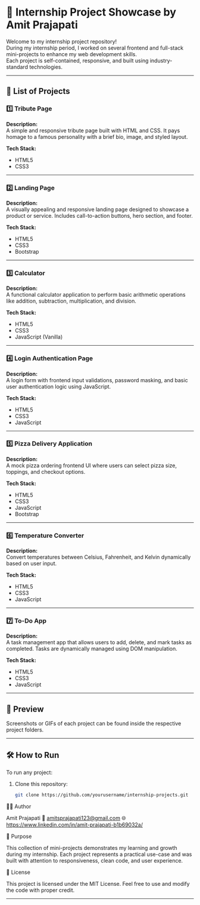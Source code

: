 # 🚀 Internship Project Showcase by Amit Prajapati

Welcome to my internship project repository!  
During my internship period, I worked on several frontend and full-stack mini-projects to enhance my web development skills.  
Each project is self-contained, responsive, and built using industry-standard technologies.

---

## 📁 List of Projects

### 1️⃣ Tribute Page

**Description:**  
A simple and responsive tribute page built with HTML and CSS. It pays homage to a famous personality with a brief bio, image, and styled layout.

**Tech Stack:**  
- HTML5  
- CSS3

---

### 2️⃣ Landing Page

**Description:**  
A visually appealing and responsive landing page designed to showcase a product or service. Includes call-to-action buttons, hero section, and footer.

**Tech Stack:**  
- HTML5  
- CSS3  
- Bootstrap

---

### 3️⃣ Calculator

**Description:**  
A functional calculator application to perform basic arithmetic operations like addition, subtraction, multiplication, and division.

**Tech Stack:**  
- HTML5  
- CSS3  
- JavaScript (Vanilla)

---

### 4️⃣ Login Authentication Page

**Description:**  
A login form with frontend input validations, password masking, and basic user authentication logic using JavaScript.

**Tech Stack:**  
- HTML5  
- CSS3  
- JavaScript

---

### 5️⃣ Pizza Delivery Application

**Description:**  
A mock pizza ordering frontend UI where users can select pizza size, toppings, and checkout options.

**Tech Stack:**  
- HTML5  
- CSS3  
- JavaScript  
- Bootstrap

---

### 6️⃣ Temperature Converter

**Description:**  
Convert temperatures between Celsius, Fahrenheit, and Kelvin dynamically based on user input.

**Tech Stack:**  
- HTML5  
- CSS3  
- JavaScript

---

### 7️⃣ To-Do App

**Description:**  
A task management app that allows users to add, delete, and mark tasks as completed. Tasks are dynamically managed using DOM manipulation.

**Tech Stack:**  
- HTML5  
- CSS3  
- JavaScript

---

## 📸 Preview

Screenshots or GIFs of each project can be found inside the respective project folders.

---

## 🛠️ How to Run

To run any project:

1. Clone this repository:
   ```bash
   git clone https://github.com/yourusername/internship-projects.git

🙋‍♂️ Author

Amit Prajapati
📧 amitsprajapati123@gmail.com
🌐 https://www.linkedin.com/in/amit-prajapati-b1b69032a/

🎯 Purpose

This collection of mini-projects demonstrates my learning and growth during my internship.
Each project represents a practical use-case and was built with attention to responsiveness, clean code, and user experience.

📝 License

This project is licensed under the MIT License.
Feel free to use and modify the code with proper credit.

---


